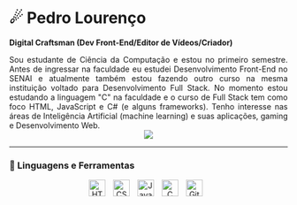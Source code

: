 # ☄ Pedro Lourenço

**Digital Craftsman (Dev Front-End/Editor de Vídeos/Criador)**

<div style="text-align: justify;">
    Sou estudante de Ciência da Computação e estou no primeiro semestre. Antes de ingressar na faculdade eu estudei Desenvolvimento Front-End no SENAI e atualmente também estou fazendo outro curso na mesma instituição voltado para Desenvolvimento Full Stack. No momento estou estudando a linguagem "C" na faculdade e o curso de Full Stack tem como foco HTML, JavaScript e C# (e alguns frameworks). Tenho interesse nas áreas de Inteligência Artificial (machine learning) e suas aplicações, gaming e Desenvolvimento Web.
</div>

<div align="center">
    <img src="imgs/e28d61b0ce1b686bbd9c19b98912101f.gif">
</div>

---

### 🧰 Linguagens e Ferramentas

<div style="text-align: center;">
    <img alt="HTML" width="30px" style="padding-right:10px;" src="https://cdn.jsdelivr.net/gh/devicons/devicon/icons/html5/html5-plain.svg" />
    <img alt="CSS" width="30px" style="padding-right:10px;" src="https://cdn.jsdelivr.net/gh/devicons/devicon/icons/css3/css3-plain.svg" />
    <img alt="JavaScript" width="30px" style="padding-right:10px;" src="https://cdn.jsdelivr.net/gh/devicons/devicon/icons/javascript/javascript-plain.svg" />
    <img alt="C" width="30px" style="padding-right:10px;" src="https://cdn.jsdelivr.net/gh/devicons/devicon@latest/icons/c/c-original.svg" />
    <img alt="Git" width="30px" style="padding-right:10px;" src="https://cdn.jsdelivr.net/gh/devicons/devicon/icons/git/git-original.svg" />
</div>